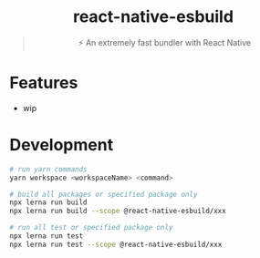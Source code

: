 <div align="center">

  # react-native-esbuild

  > ⚡️ An extremely fast bundler with React Native

</div>

# Features

- wip

# Development

```bash
# run yarn commands
yarn workspace <workspaceName> <command>

# build all packages or specified package only
npx lerna run build
npx lerna run build --scope @react-native-esbuild/xxx

# run all test or specified package only
npx lerna run test
npx lerna run test --scope @react-native-esbuild/xxx
```
